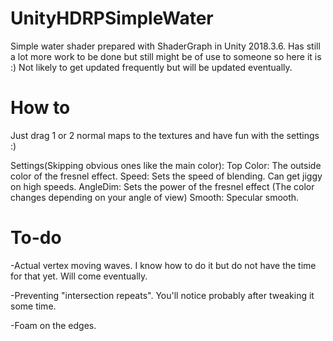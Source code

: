 # UnityHDRPSimpleWater
Simple water shader prepared with ShaderGraph in Unity 2018.3.6. Has still a lot more work to be done but still might be of use to someone so here it is :) Not likely to get updated frequently but will be updated eventually.

# How to
Just drag 1 or 2 normal maps to the textures and have fun with the settings :)

Settings(Skipping obvious ones like the main color):
Top Color: The outside color of the fresnel effect.
Speed: Sets the speed of blending. Can get jiggy on high speeds.
AngleDim: Sets the power of the fresnel effect (The color changes depending on your angle of view)
Smooth: Specular smooth.

# To-do
-Actual vertex moving waves. I know how to do it but do not have the time for that yet. Will come eventually. 

-Preventing "intersection repeats". You'll notice probably after tweaking it some time.

-Foam on the edges.


